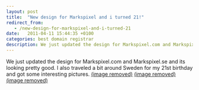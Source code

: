 ```yaml
---
layout: post
title:  "New design for Markspixel and i turned 21!"
redirect_from:
   - /new-design-for-markspixel-and-i-turned-21
date:   2011-04-11 15:44:35 +0100
categories: best domain registrar
description: We just updated the design for Markspixel.com and Markspixel.se and its looking pretty good. I also traveled a bit around Sweden for my 21st birthd...
---
```


We just updated the design for Markspixel.com and Markspixel.se and its looking pretty good. I also traveled a bit around Sweden for my 21st birthday and got some interesting pictures. [(image removed)](http://markustenghamn.com/wp-content/uploads/2011/04/20110411-044356.jpg) [(image removed)](http://markustenghamn.com/wp-content/uploads/2011/04/20110411-044422.jpg) [(image removed)](http://markustenghamn.com/wp-content/uploads/2011/04/20110411-044411.jpg)